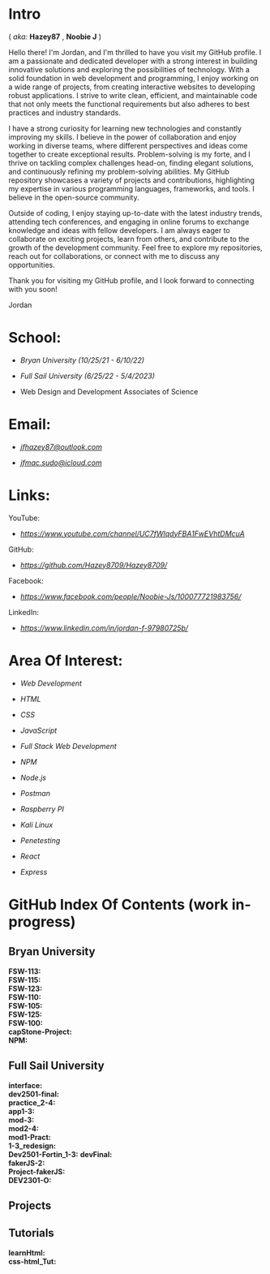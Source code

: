  # Intro
 
( *aka:* **Hazey87** ,   **Noobie J** )
 
 Hello there! I'm Jordan, and I'm thrilled to have you visit my GitHub profile. I am a passionate and dedicated developer with a strong interest in building innovative solutions and exploring the possibilities of technology. With a solid foundation in web development and programming, I enjoy working on a wide range of projects, from creating interactive websites to developing robust applications. I strive to write clean, efficient, and maintainable code that not only meets the functional requirements but also adheres to best practices and industry standards.

 I have a strong curiosity for learning new technologies and constantly improving my skills. I believe in the power of collaboration and enjoy working in diverse teams, where different perspectives and ideas come together to create exceptional results. Problem-solving is my forte, and I thrive on tackling complex challenges head-on, finding elegant solutions, and continuously refining my problem-solving abilities. My GitHub repository showcases a variety of projects and contributions, highlighting my expertise in various programming languages, frameworks, and tools. I believe in the open-source community.

 Outside of coding, I enjoy staying up-to-date with the latest industry trends, attending tech conferences, and engaging in online forums to exchange knowledge and ideas with fellow developers. I am always eager to collaborate on exciting projects, learn from others, and contribute to the growth of the development community. Feel free to explore my repositories, reach out for collaborations, or connect with me to discuss any opportunities.

Thank you for visiting my GitHub profile, and I look forward to connecting with you soon!

Jordan
 

# School:

  - *Bryan University (10/25/21 - 6/10/22)*
  
  - *Full Sail University (6/25/22 - 5/4/2023)*
  - Web Design and Development Associates of Science

# Email:

  - *jfhazey87@outlook.com*
  
  - *jfmac.sudo@icloud.com*
  
 # Links:
  
  YouTube:
  
   - *https://www.youtube.com/channel/UC7fWlqdyFBA1FwEVhtDMcuA*
    
  GitHub:
  
   - *https://github.com/Hazey8709/Hazey8709/*
    
  Facebook:
  
   - *https://www.facebook.com/people/Noobie-Js/100077721983756/*
    
  LinkedIn:
  
   - *https://www.linkedin.com/in/jordan-f-97980725b/*
    
    
    
# Area Of Interest:

  - *Web Development*        
  
  - *HTML*
  
  - *CSS*
  
  - *JavaScript*
  
  - *Full Stack Web Development*
   
  - *NPM*
  
  - *Node.js*
  
  - *Postman*
  
  - *Raspberry PI*
  
  - *Kali Linux*
  
  - *Penetesting*
  
  - *React*
  
  - *Express*



# GitHub Index Of Contents (work in-progress)

## Bryan University
**FSW-113:** <br />
**FSW-115:** <br />
**FSW-123:** <br />
**FSW-110:** <br />
**FSW-105:** <br />
**FSW-125:** <br />
**FSW-100:** <br />
**capStone-Project:** <br />
**NPM:** <br />



## Full Sail University
**interface:** <br />
**dev2501-final:** <br />
**practice_2-4:** <br />
**app1-3:** <br />
**mod-3:** <br />
**mod2-4:** <br />
**mod1-Pract:** <br />
**1-3_redesign:** <br />
**Dev2501-Fortin_1-3:** <brv />
**devFinal:** <br />
**fakerJS-2:** <br />
**Project-fakerJS:** <br />
**DEV2301-O:** <br />



## Projects

## Tutorials
**learnHtml:** <br />
**css-html_Tut:** <br />


<!---
Hazey8709/Hazey8709 is a ✨ special ✨ repository because its `README.md` (this file) appears on your GitHub profile.
You can click the Preview link to take a look at your changes.
--->
